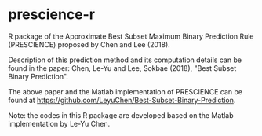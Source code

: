 # prescience-r
R package of the Approximate Best Subset Maximum Binary Prediction Rule (PRESCIENCE) proposed by Chen and Lee (2018).

Description of this prediction method and its computation details can be found in the paper:
Chen, Le-Yu and Lee, Sokbae (2018), "Best Subset Binary Prediction".

The above paper and the Matlab implementation of PRESCIENCE can be found at https://github.com/LeyuChen/Best-Subset-Binary-Prediction.

Note: the codes in this R package are developed based on the Matlab implementation by Le-Yu Chen.
